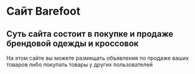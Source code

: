 # Сайт Barefoot
## Суть сайта состоит в покупке и продаже брендовой одежды и кроссовок
На этом сайте вы можете размещать объявления по продаже ваших товаров либо покупать товары у других пользователей
